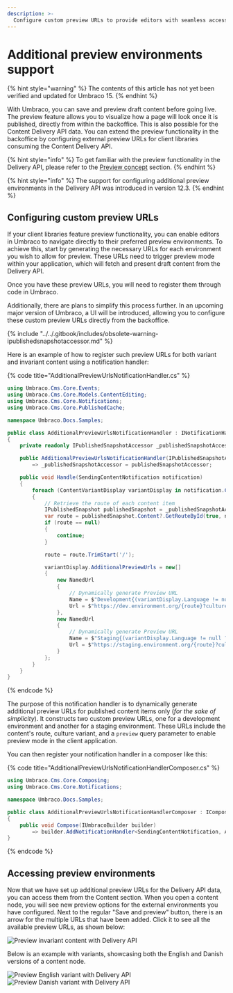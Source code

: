 ```yaml
---
description: >-
  Configure custom preview URLs to provide editors with seamless access to external preview environments for the Content Delivery API data.
---
```


# Additional preview environments support

{% hint style="warning" %}
The contents of this article has not yet been verified and updated for Umbraco 15.
{% endhint %}

With Umbraco, you can save and preview draft content before going live. The preview feature allows you to visualize how a page will look once it is published, directly from within the backoffice. This is also possible for the Content Delivery API data. You can extend the preview functionality in the backoffice by configuring external preview URLs for client libraries consuming the Content Delivery API.

{% hint style="info" %}
To get familiar with the preview functionality in the Delivery API, please refer to the [Preview concept](https://docs.umbraco.com/umbraco-cms/reference/content-delivery-api#preview) section.
{% endhint %}

{% hint style="info" %}
The support for configuring additional preview environments in the Delivery API was introduced in version 12.3.
{% endhint %}

## Configuring custom preview URLs

If your client libraries feature preview functionality, you can enable editors in Umbraco to navigate directly to their preferred preview environments. To achieve this, start by generating the necessary URLs for each environment you wish to allow for preview. These URLs need to trigger preview mode within your application, which will fetch and present draft content from the Delivery API.

Once you have these preview URLs, you will need to register them through code in Umbraco.

Additionally, there are plans to simplify this process further. In an upcoming major version of Umbraco, a UI will be introduced, allowing you to configure these custom preview URLs directly from the backoffice.

{% include "../../.gitbook/includes/obsolete-warning-ipublishedsnapshotaccessor.md" %}

Here is an example of how to register such preview URLs for both variant and invariant content using a notification handler:

{% code title="AdditionalPreviewUrlsNotificationHandler.cs" %}

```csharp
using Umbraco.Cms.Core.Events;
using Umbraco.Cms.Core.Models.ContentEditing;
using Umbraco.Cms.Core.Notifications;
using Umbraco.Cms.Core.PublishedCache;

namespace Umbraco.Docs.Samples;

public class AdditionalPreviewUrlsNotificationHandler : INotificationHandler<SendingContentNotification>
{
    private readonly IPublishedSnapshotAccessor _publishedSnapshotAccessor;

    public AdditionalPreviewUrlsNotificationHandler(IPublishedSnapshotAccessor publishedSnapshotAccessor)
        => _publishedSnapshotAccessor = publishedSnapshotAccessor;

    public void Handle(SendingContentNotification notification)
    {
        foreach (ContentVariantDisplay variantDisplay in notification.Content.Variants.Where(variant => variant.PublishDate.HasValue))
        {
            // Retrieve the route of each content item
            IPublishedSnapshot publishedSnapshot = _publishedSnapshotAccessor.GetRequiredPublishedSnapshot();
            var route = publishedSnapshot.Content?.GetRouteById(true, notification.Content.Id, variantDisplay.Language?.IsoCode);
            if (route == null)
            {
                continue;
            }

            route = route.TrimStart('/');

            variantDisplay.AdditionalPreviewUrls = new[]
            {
                new NamedUrl
                {
                    // Dynamically generate Preview URL
                    Name = $"Development{(variantDisplay.Language != null ? $" ({variantDisplay.Language.Name})" : null)}",
                    Url = $"https://dev.environment.org/{route}?culture={variantDisplay.Language?.IsoCode}&preview=true"
                },
                new NamedUrl
                {
                    // Dynamically generate Preview URL
                    Name = $"Staging{(variantDisplay.Language != null ? $" ({variantDisplay.Language.Name})" : null)}",
                    Url = $"https://staging.environment.org/{route}?culture={variantDisplay.Language?.IsoCode}&preview=true"
                }
            };
        }
    }
}
```

{% endcode %}

The purpose of this notification handler is to dynamically generate additional preview URLs for published content items only (_for the sake of simplicity_). It constructs two custom preview URLs, one for a development environment and another for a staging environment. These URLs include the content's route, culture variant, and a `preview` query parameter to enable preview mode in the client application.

You can then register your notification handler in a composer like this:

{% code title="AdditionalPreviewUrlsNotificationHandlerComposer.cs" %}
```csharp
using Umbraco.Cms.Core.Composing;
using Umbraco.Cms.Core.Notifications;

namespace Umbraco.Docs.Samples;

public class AdditionalPreviewUrlsNotificationHandlerComposer : IComposer
{
    public void Compose(IUmbracoBuilder builder)
        => builder.AddNotificationHandler<SendingContentNotification, AdditionalPreviewUrlsNotificationHandler>();
}
```
{% endcode %}

## Accessing preview environments

Now that we have set up additional preview URLs for the Delivery API data, you can access them from the Content section. When you open a content node, you will see new preview options for the external environments you have configured. Next to the regular "Save and preview" button, there is an arrow for the multiple URLs that have been added. Click it to see all the available preview URLs, as shown below:

![Preview invariant content with Delivery API](images/preview-invariant-content.png)

Below is an example with variants, showcasing both the English and Danish versions of a content node.

![Preview English variant with Delivery API](images/preview-variant-content-en.png)
![Preview Danish variant with Delivery API](images/preview-variant-content-da.png)